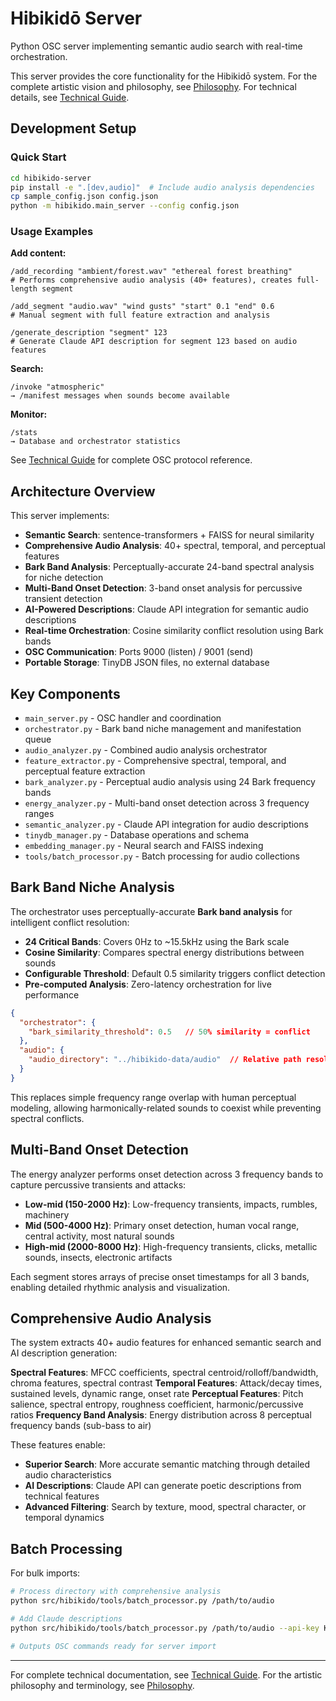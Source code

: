# Hibikidō Server

Python OSC server implementing semantic audio search with real-time orchestration.

This server provides the core functionality for the Hibikidō system. For the complete artistic vision and philosophy, see [Philosophy](../docs/PHILOSOPHY.md). For technical details, see [Technical Guide](../docs/TECHNICAL_GUIDE.md).

## Development Setup

### Quick Start
```bash
cd hibikido-server
pip install -e ".[dev,audio]"  # Include audio analysis dependencies
cp sample_config.json config.json
python -m hibikido.main_server --config config.json
```

### Usage Examples

**Add content:**
```
/add_recording "ambient/forest.wav" "ethereal forest breathing"
# Performs comprehensive audio analysis (40+ features), creates full-length segment

/add_segment "audio.wav" "wind gusts" "start" 0.1 "end" 0.6
# Manual segment with full feature extraction and analysis

/generate_description "segment" 123
# Generate Claude API description for segment 123 based on audio features
```

**Search:**
```
/invoke "atmospheric"
→ /manifest messages when sounds become available
```

**Monitor:**
```
/stats
→ Database and orchestrator statistics
```

See [Technical Guide](../docs/TECHNICAL_GUIDE.md) for complete OSC protocol reference.

## Architecture Overview

This server implements:
- **Semantic Search**: sentence-transformers + FAISS for neural similarity
- **Comprehensive Audio Analysis**: 40+ spectral, temporal, and perceptual features
- **Bark Band Analysis**: Perceptually-accurate 24-band spectral analysis for niche detection
- **Multi-Band Onset Detection**: 3-band onset analysis for percussive transient detection
- **AI-Powered Descriptions**: Claude API integration for semantic audio descriptions
- **Real-time Orchestration**: Cosine similarity conflict resolution using Bark bands
- **OSC Communication**: Ports 9000 (listen) / 9001 (send)
- **Portable Storage**: TinyDB JSON files, no external database

## Key Components

- `main_server.py` - OSC handler and coordination
- `orchestrator.py` - Bark band niche management and manifestation queue
- `audio_analyzer.py` - Combined audio analysis orchestrator
- `feature_extractor.py` - Comprehensive spectral, temporal, and perceptual feature extraction
- `bark_analyzer.py` - Perceptual audio analysis using 24 Bark frequency bands
- `energy_analyzer.py` - Multi-band onset detection across 3 frequency ranges
- `semantic_analyzer.py` - Claude API integration for audio descriptions
- `tinydb_manager.py` - Database operations and schema
- `embedding_manager.py` - Neural search and FAISS indexing
- `tools/batch_processor.py` - Batch processing for audio collections

## Bark Band Niche Analysis

The orchestrator uses perceptually-accurate **Bark band analysis** for intelligent conflict resolution:

- **24 Critical Bands**: Covers 0Hz to ~15.5kHz using the Bark scale
- **Cosine Similarity**: Compares spectral energy distributions between sounds
- **Configurable Threshold**: Default 0.5 similarity triggers conflict detection
- **Pre-computed Analysis**: Zero-latency orchestration for live performance

```json
{
  "orchestrator": {
    "bark_similarity_threshold": 0.5   // 50% similarity = conflict
  },
  "audio": {
    "audio_directory": "../hibikido-data/audio"  // Relative path resolution
  }
}
```

This replaces simple frequency range overlap with human perceptual modeling, allowing harmonically-related sounds to coexist while preventing spectral conflicts.

## Multi-Band Onset Detection

The energy analyzer performs onset detection across 3 frequency bands to capture percussive transients and attacks:

- **Low-mid (150-2000 Hz)**: Low-frequency transients, impacts, rumbles, machinery
- **Mid (500-4000 Hz)**: Primary onset detection, human vocal range, central activity, most natural sounds
- **High-mid (2000-8000 Hz)**: High-frequency transients, clicks, metallic sounds, insects, electronic artifacts

Each segment stores arrays of precise onset timestamps for all 3 bands, enabling detailed rhythmic analysis and visualization.

## Comprehensive Audio Analysis

The system extracts 40+ audio features for enhanced semantic search and AI description generation:

**Spectral Features**: MFCC coefficients, spectral centroid/rolloff/bandwidth, chroma features, spectral contrast
**Temporal Features**: Attack/decay times, sustained levels, dynamic range, onset rate
**Perceptual Features**: Pitch salience, spectral entropy, roughness coefficient, harmonic/percussive ratios
**Frequency Band Analysis**: Energy distribution across 8 perceptual frequency bands (sub-bass to air)

These features enable:
- **Superior Search**: More accurate semantic matching through detailed audio characteristics
- **AI Descriptions**: Claude API can generate poetic descriptions from technical features
- **Advanced Filtering**: Search by texture, mood, spectral character, or temporal dynamics

## Batch Processing

For bulk imports:
```bash
# Process directory with comprehensive analysis
python src/hibikido/tools/batch_processor.py /path/to/audio

# Add Claude descriptions
python src/hibikido/tools/batch_processor.py /path/to/audio --api-key KEY --generate-descriptions

# Outputs OSC commands ready for server import
```

---

For complete technical documentation, see [Technical Guide](../docs/TECHNICAL_GUIDE.md).
For the artistic philosophy and terminology, see [Philosophy](../docs/PHILOSOPHY.md).
